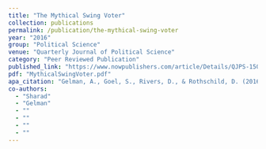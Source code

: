 ```yaml
---
title: "The Mythical Swing Voter"
collection: publications
permalink: /publication/the-mythical-swing-voter
year: "2016"
group: "Political Science"
venue: "Quarterly Journal of Political Science"
category: "Peer Reviewed Publication"
published_link: "https://www.nowpublishers.com/article/Details/QJPS-15031"
pdf: "MythicalSwingVoter.pdf"
apa_citation: "Gelman, A., Goel, S., Rivers, D., & Rothschild, D. (2016). The Mythical Swing Voter. Quarterly Journal of Political Science, 11(1), 103-130. https://doi.org/10.1561/100.00015031"
co-authors:
  - "Sharad"
  - "Gelman"
  - ""
  - ""
  - ""
  - ""
---
```

